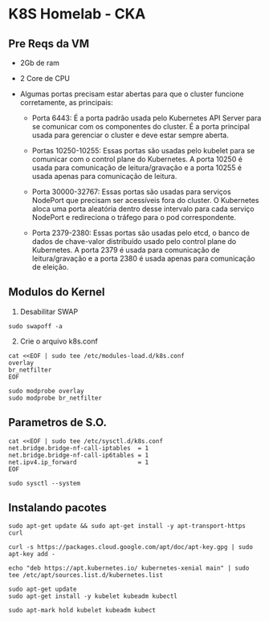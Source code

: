 # K8S Homelab - CKA

## Pre Reqs da VM

- 2Gb de ram

- 2 Core de CPU

- Algumas portas precisam estar abertas para que o cluster funcione corretamente, as principais:
   
    - Porta 6443: É a porta padrão usada pelo Kubernetes API Server para se comunicar com os componentes do cluster. É a porta principal usada para gerenciar o cluster e deve estar sempre aberta.
    
    - Portas 10250-10255: Essas portas são usadas pelo kubelet para se comunicar com o control plane do Kubernetes. A porta 10250 é usada para comunicação de leitura/gravação e a porta 10255 é usada apenas para comunicação de leitura.

    - Porta 30000-32767: Essas portas são usadas para serviços NodePort que precisam ser acessíveis fora do cluster. O Kubernetes aloca uma porta aleatória dentro desse intervalo para cada serviço NodePort e redireciona o tráfego para o pod correspondente.

    - Porta 2379-2380: Essas portas são usadas pelo etcd, o banco de dados de chave-valor distribuído usado pelo control plane do Kubernetes. A porta 2379 é usada para comunicação de leitura/gravação e a porta 2380 é usada apenas para comunicação de eleição.

## Modulos do Kernel

1. Desabilitar SWAP
````
sudo swapoff -a
````

2. Crie o arquivo k8s.conf
````
cat <<EOF | sudo tee /etc/modules-load.d/k8s.conf
overlay
br_netfilter
EOF

sudo modprobe overlay
sudo modprobe br_netfilter
````

## Parametros de S.O.

````
cat <<EOF | sudo tee /etc/sysctl.d/k8s.conf
net.bridge.bridge-nf-call-iptables  = 1
net.bridge.bridge-nf-call-ip6tables = 1
net.ipv4.ip_forward                 = 1
EOF

sudo sysctl --system
````

## Instalando pacotes

````
sudo apt-get update && sudo apt-get install -y apt-transport-https curl

curl -s https://packages.cloud.google.com/apt/doc/apt-key.gpg | sudo apt-key add -

echo "deb https://apt.kubernetes.io/ kubernetes-xenial main" | sudo tee /etc/apt/sources.list.d/kubernetes.list

sudo apt-get update
sudo apt-get install -y kubelet kubeadm kubectl

sudo apt-mark hold kubelet kubeadm kubect
````
